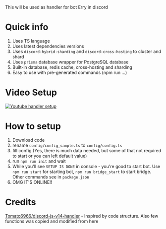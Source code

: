 This will be used as handler for bot Erry in discord

# Quick info
  1. Uses TS language
  2. Uses latest dependencies versions
  3. Uses `discord-hybrid-sharding` and `discord-cross-hosting` to cluster and shard
  4. Uses `prisma` database wrapper for PostgreSQL database
  5. Built-in database, redis cache, cross-hosting and sharding
  6. Easy to use with pre-generated commands (npm run ...)

# Video Setup
  [![Youtube handler setup](https://img.youtube.com/vi/sNgils10YMw/0.jpg)](https://www.youtube.com/watch?v=sNgils10YMw)

# How to setup
  1. Download code
  2. rename `config/config_sample.ts` to `config/config.ts`
  3. fill config (Yes, there is much data needed, but some of that not required to start or you can left default value)
  4. run `npm run init` and wait
  5. While you'll see `SETUP IS DONE` in console - you're good to start bot. Use `npm run start` for starting bot, `npm run bridge_start` to start bridge. Other commands see in `package.json`
  6. OMG IT'S ONLINE!!

# Credits
  [Tomato6966/discord-js-v14-handler](https://github.com/Tomato6966/discord-js-v14-handler) - Inspired by code structure. Also few functions was copied and modified from here
